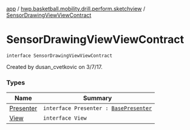 [app](../../index.md) / [hwp.basketball.mobility.drill.perform.sketchview](../index.md) / [SensorDrawingViewViewContract](.)

# SensorDrawingViewViewContract

`interface SensorDrawingViewViewContract`

Created by dusan_cvetkovic on 3/7/17.

### Types

| Name | Summary |
|---|---|
| [Presenter](-presenter/index.md) | `interface Presenter : `[`BasePresenter`](../../hwp.basketball.mobility/-base-presenter/index.md) |
| [View](-view/index.md) | `interface View` |
